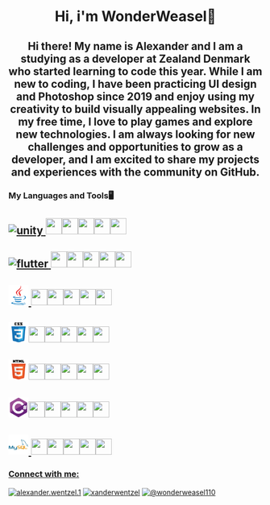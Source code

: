 <h1 align="center">Hi, i'm WonderWeasel👋</h1>
<h2 align="center">Hi there! My name is Alexander and I am a studying as a developer at Zealand Denmark who started learning to code this year. While I am new to coding, I have been practicing UI design and Photoshop since 2019 and enjoy using my creativity to build visually appealing websites. In my free time, I love to play games and explore new technologies. I am always looking for new challenges and opportunities to grow as a developer, and I am excited to share my projects and experiences with the community on GitHub.</h2>



<h3 align="left">My Languages and Tools🖥️</h3>


 
  </a> <a href="https://unity.com/" target="_blank" rel="noreferrer"> <img src="https://www.vectorlogo.zone/logos/unity3d/unity3d-icon.svg" alt="unity" width="40" height="40"/> <img src="https://user-images.githubusercontent.com/69655111/209864023-d4b67e2c-04c0-4b5f-a74a-cb9cde5dbe9b.png" 
     width="32" 
     height="32" /><img src="https://user-images.githubusercontent.com/69655111/209864023-d4b67e2c-04c0-4b5f-a74a-cb9cde5dbe9b.png" 
     width="32" 
     height="32" /><img src="https://user-images.githubusercontent.com/69655111/209866292-c01ca0c9-638c-47ec-a6ce-3bf063b52856.png" 
     width="32" 
     height="32" /><img src="https://user-images.githubusercontent.com/69655111/209865246-d5b429a9-80cf-4204-a616-5c468d3f88ca.png" 
     width="32" 
     height="32" /><img src="https://user-images.githubusercontent.com/69655111/209865246-d5b429a9-80cf-4204-a616-5c468d3f88ca.png" 
     width="32" 
     height="32" />
----------------------------------------------------------------------------------------------------------------------------------------

   </a> <a href="https://flutter.dev" target="_blank" rel="noreferrer"> <img src="https://www.vectorlogo.zone/logos/flutterio/flutterio-icon.svg" alt="flutter" width="40" height="40"/> <img src="https://user-images.githubusercontent.com/69655111/209864023-d4b67e2c-04c0-4b5f-a74a-cb9cde5dbe9b.png" 
     width="32" 
     height="32" /><img src="https://user-images.githubusercontent.com/69655111/209864023-d4b67e2c-04c0-4b5f-a74a-cb9cde5dbe9b.png" 
     width="32" 
     height="32" /><img src="https://user-images.githubusercontent.com/69655111/209865246-d5b429a9-80cf-4204-a616-5c468d3f88ca.png" 
     width="32" 
     height="32" /><img src="https://user-images.githubusercontent.com/69655111/209865246-d5b429a9-80cf-4204-a616-5c468d3f88ca.png" 
     width="32" 
     height="32" /><img src="https://user-images.githubusercontent.com/69655111/209865246-d5b429a9-80cf-4204-a616-5c468d3f88ca.png" 
     width="32" 
     height="32" />
 ----------------------------------------------------------------------------------------------------------------------------------------
 
  </a> <a href="https://www.java.com" target="_blank" rel="noreferrer"> <img src="https://raw.githubusercontent.com/devicons/devicon/master/icons/java/java-original.svg" alt="java" width="40" height="40"/> <img src="https://user-images.githubusercontent.com/69655111/209864023-d4b67e2c-04c0-4b5f-a74a-cb9cde5dbe9b.png" 
     width="32" 
     height="32" /><img src="https://user-images.githubusercontent.com/69655111/209864023-d4b67e2c-04c0-4b5f-a74a-cb9cde5dbe9b.png" 
     width="32" 
     height="32" /><img src="https://user-images.githubusercontent.com/69655111/209865246-d5b429a9-80cf-4204-a616-5c468d3f88ca.png" 
     width="32" 
     height="32" /><img src="https://user-images.githubusercontent.com/69655111/209865246-d5b429a9-80cf-4204-a616-5c468d3f88ca.png" 
     width="32" 
     height="32" /><img src="https://user-images.githubusercontent.com/69655111/209865246-d5b429a9-80cf-4204-a616-5c468d3f88ca.png" 
     width="32" 
     height="32" />
----------------------------------------------------------------------------------------------------------------------------------------

<a href="https://www.w3schools.com/css/" target="_blank" rel="noreferrer"> <img src="https://raw.githubusercontent.com/devicons/devicon/master/icons/css3/css3-original-wordmark.svg" alt="css3" width="40" height="40"/><img src="https://user-images.githubusercontent.com/69655111/209864023-d4b67e2c-04c0-4b5f-a74a-cb9cde5dbe9b.png" 
     width="32" 
     height="32" /><img src="https://user-images.githubusercontent.com/69655111/209865246-d5b429a9-80cf-4204-a616-5c468d3f88ca.png" 
     width="32" 
     height="32" /><img src="https://user-images.githubusercontent.com/69655111/209865246-d5b429a9-80cf-4204-a616-5c468d3f88ca.png" 
     width="32" 
     height="32" /><img src="https://user-images.githubusercontent.com/69655111/209865246-d5b429a9-80cf-4204-a616-5c468d3f88ca.png" 
     width="32" 
     height="32" /><img src="https://user-images.githubusercontent.com/69655111/209865246-d5b429a9-80cf-4204-a616-5c468d3f88ca.png" 
     width="32" 
     height="32" />
  ----------------------------------------------------------------------------------------------------------------------------------------
  
  
  </a> <a href="https://www.w3.org/html/" target="_blank" rel="noreferrer"> <img src="https://raw.githubusercontent.com/devicons/devicon/master/icons/html5/html5-original-wordmark.svg" alt="html5" width="40" height="40"/><img src="https://user-images.githubusercontent.com/69655111/209864023-d4b67e2c-04c0-4b5f-a74a-cb9cde5dbe9b.png" 
     width="32" 
     height="32" /><img src="https://user-images.githubusercontent.com/69655111/209865246-d5b429a9-80cf-4204-a616-5c468d3f88ca.png" 
     width="32" 
     height="32" /><img src="https://user-images.githubusercontent.com/69655111/209865246-d5b429a9-80cf-4204-a616-5c468d3f88ca.png" 
     width="32" 
     height="32" /><img src="https://user-images.githubusercontent.com/69655111/209865246-d5b429a9-80cf-4204-a616-5c468d3f88ca.png" 
     width="32" 
     height="32" /><img src="https://user-images.githubusercontent.com/69655111/209865246-d5b429a9-80cf-4204-a616-5c468d3f88ca.png" 
     width="32" 
     height="32" />
  ----------------------------------------------------------------------------------------------------------------------------------------
  
<a href="https://www.w3schools.com/cs/" target="_blank" rel="noreferrer"> <img src="https://raw.githubusercontent.com/devicons/devicon/master/icons/csharp/csharp-original.svg" alt="csharp" width="40" height="40"/><img src="https://user-images.githubusercontent.com/69655111/209866292-c01ca0c9-638c-47ec-a6ce-3bf063b52856.png" 
     width="32" 
     height="32" /><img src="https://user-images.githubusercontent.com/69655111/209865246-d5b429a9-80cf-4204-a616-5c468d3f88ca.png" 
     width="32" 
     height="32" /><img src="https://user-images.githubusercontent.com/69655111/209865246-d5b429a9-80cf-4204-a616-5c468d3f88ca.png" 
     width="32" 
     height="32" /><img src="https://user-images.githubusercontent.com/69655111/209865246-d5b429a9-80cf-4204-a616-5c468d3f88ca.png" 
     width="32" 
     height="32" /><img src="https://user-images.githubusercontent.com/69655111/209865246-d5b429a9-80cf-4204-a616-5c468d3f88ca.png" 
     width="32" 
     height="32" />
 ----------------------------------------------------------------------------------------------------------------------------------------
  
  </a> <a href="https://www.mysql.com/" target="_blank" rel="noreferrer"> <img src="https://raw.githubusercontent.com/devicons/devicon/master/icons/mysql/mysql-original-wordmark.svg" alt="mysql" width="40" height="40"/> <img src="https://user-images.githubusercontent.com/69655111/209866292-c01ca0c9-638c-47ec-a6ce-3bf063b52856.png" 
     width="32" 
     height="32" /><img src="https://user-images.githubusercontent.com/69655111/209865246-d5b429a9-80cf-4204-a616-5c468d3f88ca.png" 
     width="32" 
     height="32" /><img src="https://user-images.githubusercontent.com/69655111/209865246-d5b429a9-80cf-4204-a616-5c468d3f88ca.png" 
     width="32" 
     height="32" /><img src="https://user-images.githubusercontent.com/69655111/209865246-d5b429a9-80cf-4204-a616-5c468d3f88ca.png" 
     width="32" 
     height="32" /><img src="https://user-images.githubusercontent.com/69655111/209865246-d5b429a9-80cf-4204-a616-5c468d3f88ca.png" 
     width="32" 
     height="32" />
  ----------------------------------------------------------------------------------------------------------------------------------------
  

<h3 align="left">Connect with me:</h3>
<p align="left">
<a href="https://fb.com/alexander friedrich wentzel" target="blank"><img align="center" src="https://raw.githubusercontent.com/rahuldkjain/github-profile-readme-generator/master/src/images/icons/Social/facebook.svg" alt="alexander.wentzel.1" height="30" width="40" /></a>
<a href="https://instagram.com/xanderwentzel" target="blank"><img align="center" src="https://raw.githubusercontent.com/rahuldkjain/github-profile-readme-generator/master/src/images/icons/Social/instagram.svg" alt="xanderwentzel" height="30" width="40" /></a>
<a href="https://www.youtube.com/c/@wonderweasel110" target="blank"><img align="center" src="https://raw.githubusercontent.com/rahuldkjain/github-profile-readme-generator/master/src/images/icons/Social/youtube.svg" alt="@wonderweasel110" height="30" width="40" /></a>
</p>
